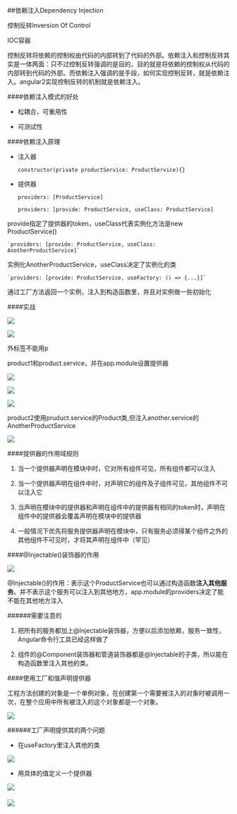 ##依赖注入Dependency Injection

控制反转Inversion Of Control

IOC容器

控制反转将依赖的控制权由代码的内部转到了代码的外部。依赖注入和控制反转其实是一体两面：只不过控制反转强调的是目的，目的就是将依赖的控制权从代码的内部转到代码的外部。而依赖注入强调的是手段，如何实现控制反转，就是依赖注入。angular2实现控制反转的机制就是依赖注入。

####依赖注入模式的好处

- 松耦合，可重用性

- 可测试性



####依赖注入原理


- 注入器
    
    `constructor(private productService: ProductService){}`


- 提供器

    `providers: [ProductService]`
    
    `providers: [provide: ProductService, useClass: ProductService]`

provide指定了提供器的token，useClass代表实例化方法是new ProductService()

    `providers: [provide: ProductService, useClass: AnotherProductService]`

实例化AnotherProductService，useClass决定了实例化的类

    `providers: [provide: ProductService, useFactory: () => {...}]`

通过工厂方法返回一个实例，注入到构造函数里，并且对实例做一些初始化



####实战

![](/assets/360截图20171020095737298.jpg)

![](/assets/360截图20171020095822879.jpg)

外标签不能用p

product1和product.service，并在app.module设置提供器

![](/assets/360截图20171020100126983.jpg)

![](/assets/360截图20171020100200800.jpg)

![](/assets/360截图20171020100239991.jpg)

product2使用pruduct.service的Product类,但注入another.service的AnotherProductService

![](/assets/360截图20171020112039493.jpg)


####提供器的作用域规则

1. 当一个提供器声明在模块中时，它对所有组件可见，所有组件都可以注入

2. 当一个提供器声明在组件中时，对声明它的组件及子组件可见，其他组件不可以注入它

3. 当声明在模块中的提供器和声明在组件中的提供器有相同的token时，声明在组件中的提供器会覆盖声明在模块中的提供器

4. 一般情况下优先将服务提供器声明在模块中，只有服务必须得某个组件之外的其他组件不可见时，才将其声明在组件中（罕见）



####@Injectable()装饰器的作用

![](/assets/360截图20171020113735976.jpg)

@Injectable()的作用：表示这个ProductService也可以通过构造函数**注入其他服务**。并不表示这个服务可以注入到其他地方，app.module的providers决定了能不能在其他地方注入

######需要注意的

1. 把所有的服务都加上@Injectable装饰器，方便以后添加依赖，服务一致性，Angular命令行工具已经这样做了

2. 组件的@Component装饰器和管道装饰器都是@Injectable的子类，所以能在构造函数里注入其他的类。




####使用工厂和值声明提供器

工程方法创建的对象是一个单例对象，在创建第一个需要被注入的对象时被调用一次，在整个应用中所有被注入的这个对象都是一个对象。

![](/assets/360截图20171020133111905.jpg)


######工厂声明提供其的两个问题

- 在useFactory里注入其他的类

![](/assets/360截图20171020134154731.jpg)

- 用具体的值定义一个提供器

![](/assets/360截图20171020141114845.jpg)




####

![](/assets/360截图20171020163252080.jpg)







































































































































